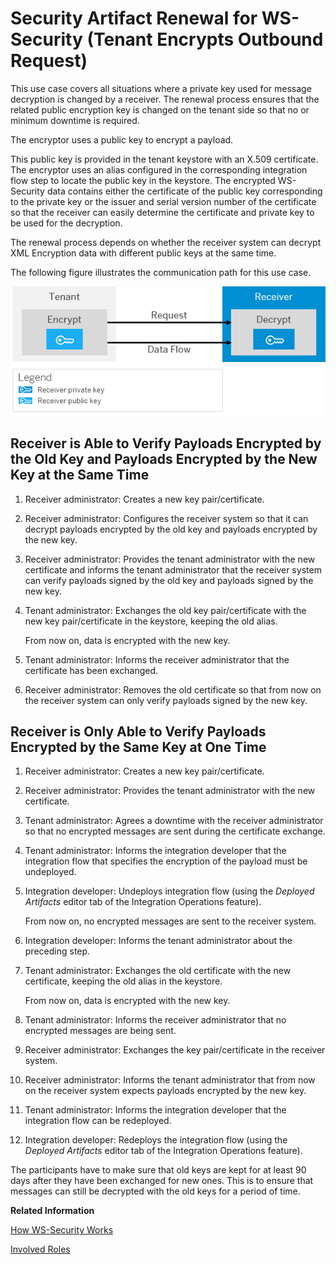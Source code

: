 <!-- loioefb83b33bbfd4408ad36048b9b64688b -->

# Security Artifact Renewal for WS-Security \(Tenant Encrypts Outbound Request\)

This use case covers all situations where a private key used for message decryption is changed by a receiver. The renewal process ensures that the related public encryption key is changed on the tenant side so that no or minimum downtime is required.

The encryptor uses a public key to encrypt a payload.

This public key is provided in the tenant keystore with an X.509 certificate. The encryptor uses an alias configured in the corresponding integration flow step to locate the public key in the keystore. The encrypted WS-Security data contains either the certificate of the public key corresponding to the private key or the issuer and serial version number of the certificate so that the receiver can easily determine the certificate and private key to be used for the decryption.

The renewal process depends on whether the receiver system can decrypt XML Encryption data with different public keys at the same time.

The following figure illustrates the communication path for this use case.

 ![](images/SAP_HCI_Security_Renewal_-_WS_Security_Outbound_Request_Encrypt_bcaa4ac.png) 



## Receiver is Able to Verify Payloads Encrypted by the Old Key and Payloads Encrypted by the New Key at the Same Time

1.  Receiver administrator: Creates a new key pair/certificate.
2.  Receiver administrator: Configures the receiver system so that it can decrypt payloads encrypted by the old key and payloads encrypted by the new key.
3.  Receiver administrator: Provides the tenant administrator with the new certificate and informs the tenant administrator that the receiver system can verify payloads signed by the old key and payloads signed by the new key.
4.  Tenant administrator: Exchanges the old key pair/certificate with the new key pair/certificate in the keystore, keeping the old alias.

    From now on, data is encrypted with the new key.

5.  Tenant administrator: Informs the receiver administrator that the certificate has been exchanged.
6.  Receiver administrator: Removes the old certificate so that from now on the receiver system can only verify payloads signed by the new key.



## Receiver is Only Able to Verify Payloads Encrypted by the Same Key at One Time

1.  Receiver administrator: Creates a new key pair/certificate.
2.  Receiver administrator: Provides the tenant administrator with the new certificate.
3.  Tenant administrator: Agrees a downtime with the receiver administrator so that no encrypted messages are sent during the certificate exchange.
4.  Tenant administrator: Informs the integration developer that the integration flow that specifies the encryption of the payload must be undeployed.
5.  Integration developer: Undeploys integration flow \(using the *Deployed Artifacts* editor tab of the Integration Operations feature\).

    From now on, no encrypted messages are sent to the receiver system.

6.  Integration developer: Informs the tenant administrator about the preceding step.
7.  Tenant administrator: Exchanges the old certificate with the new certificate, keeping the old alias in the keystore.

    From now on, data is encrypted with the new key.

8.  Tenant administrator: Informs the receiver administrator that no encrypted messages are being sent.
9.  Receiver administrator: Exchanges the key pair/certificate in the receiver system.
10. Receiver administrator: Informs the tenant administrator that from now on the receiver system expects payloads encrypted by the new key.
11. Tenant administrator: Informs the integration developer that the integration flow can be redeployed.
12. Integration developer: Redeploys the integration flow \(using the *Deployed Artifacts* editor tab of the Integration Operations feature\).

The participants have to make sure that old keys are kept for at least 90 days after they have been exchanged for new ones. This is to ensure that messages can still be decrypted with the old keys for a period of time.

**Related Information**  


[How WS-Security Works](how-ws-security-works-2f9a038.md "Messages can be protected according to the WS-Security standard.")

[Involved Roles](involved-roles-3968091.md "The security artifact renewal process requires that different persons perform a sequence of steps in a coordinated way on each side of the communication. The exact sequence depends on the kind of security material which is renewed and on the use case.")


